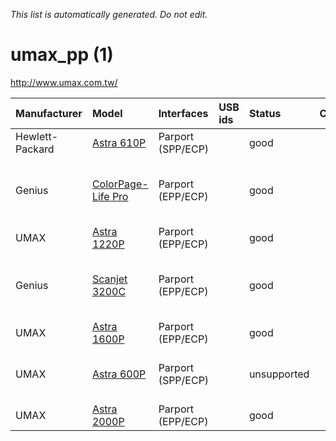 _This list is automatically generated. Do not edit._

# umax\_pp (1) #
http://www.umax.com.tw/

| **Manufacturer** | **Model** | **Interfaces** | **USB ids** | **Status** | **Comment** | **URL** |
|:-----------------|:----------|:---------------|:------------|:-----------|:------------|:--------|
|Hewlett-Packard|[Astra 610P](UmaxppAstra610P.md)|Parport (SPP/ECP)|  |good      |  |  |
|Genius|[ColorPage-Life Pro](UmaxppColorPageLifePro.md)|Parport (EPP/ECP)|  |good      |  |works (relabelled 1220P and 2000P)|
|UMAX|[Astra 1220P](UmaxppAstra1220P.md)|Parport (EPP/ECP)|  |good      |  |  |
|Genius|[Scanjet 3200C](UmaxppScanjet3200C.md)|Parport (EPP/ECP)|  |good      |  |works (relabelled 1220P and 2000P)|
|UMAX|[Astra 1600P](UmaxppAstra1600P.md)|Parport (EPP/ECP)|  |good      |  |  |
|UMAX|[Astra 600P](UmaxppAstra600P.md)|Parport (SPP/ECP)|  |unsupported      |  |untested, but should be close to 610P|
|UMAX|[Astra 2000P](UmaxppAstra2000P.md)|Parport (EPP/ECP)|  |good      |  |  |